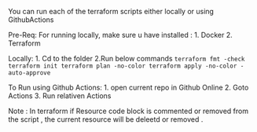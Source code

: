 
You can run each of the terraform scripts either locally or using GithubActions

Pre-Req:
    For running locally, make sure u have installed :
    1. Docker
    2. Terraform

Locally:
    1. Cd to the folder 
    2.Run below commands 
    ```
     terraform fmt -check
     terraform init
     terraform plan -no-color
     terraform apply -no-color -auto-approve
    ```

To Run using Github Actions:
    1. open current repo in Github Online
    2. Goto Actions
    3. Run relativen Actions 

Note : In terraform if Resource code block is commented or removed from the script , the current resource will be deleetd or removed .

